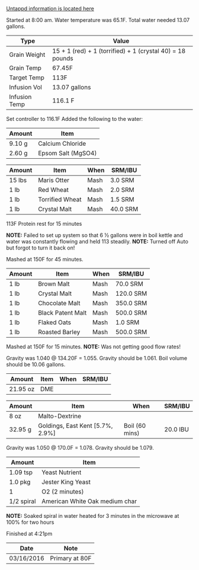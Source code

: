 [Untappd information is located here](https://untappd.com/b/hamzy-homebrew-funk-metal-clone-v3-fm3/1901436)

Started at 8:00 am. Water temperature was 65.1F. Total water needed 13.07 gallons.

Type | Value
--- | ---
Grain Weight | 15 + 1 (red) + 1 (torrified) + 1 (crystal 40) = 18 pounds
Grain Temp | 67.45F
Target Temp | 113F
Infusion Vol | 13.07 gallons
Infusion Temp | 116.1 F

Set controller to 116.1F
Added the following to the water:

Amount | Item
--- | ---
9.10 g | Calcium Chloride
2.60 g | Epsom Salt (MgSO4)

Amount | Item | When | SRM/IBU
--- | --- | --- | ---
15 lbs | Maris Otter | Mash | 3.0 SRM
1 lb | Red Wheat | Mash | 2.0 SRM
1 lb | Torrified Wheat | Mash | 1.5 SRM
1 lb | Crystal Malt | Mash | 40.0 SRM

113F Protein rest for 15 minutes

**NOTE:** Failed to set up system so that 6 ½ gallons were in boil kettle and water was constantly flowing and held 113 steadily.
**NOTE:** Turned off Auto but forgot to turn it back on!

Mashed at 150F for 45 minutes.

Amount | Item | When | SRM/IBU
--- | --- | --- | ---
1 lb | Brown Malt | Mash | 70.0 SRM
1 lb | Crystal Malt | Mash | 120.0 SRM
1 lb | Chocolate Malt | Mash | 350.0 SRM
1 lb | Black Patent Malt | Mash | 500.0 SRM
1 lb | Flaked Oats | Mash | 1.0 SRM
1 lb | Roasted Barley | Mash | 500.0 SRM

Mashed at 150F for 15 minutes.
**NOTE:** Was not getting good flow rates!

Gravity was 1.040 @ 134.20F = 1.055.  Gravity should be 1.061.
Boil volume should be 10.06 gallons.

Amount | Item | When | SRM/IBU
--- | --- | --- | ---
21.95 oz | DME

Amount | Item | When | SRM/IBU
--- | --- | --- | ---
8 oz | Malto-Dextrine
32.95 g | Goldings, East Kent [5.7%, 2.9%] | Boil (60 mins) | 20.0 IBU

Gravity was 1.050 @ 170.0F = 1.078. Gravity should be 1.079.

Amount | Item
--- | ---
1.09 tsp | Yeast Nutrient
1.0 pkg | Jester King Yeast
1 | O2 (2 minutes)
1/2 spiral | American White Oak medium char

**NOTE:** Soaked spiral in water heated for 3 minutes in the microwave at 100% for two hours

Finished at 4:21pm

Date | Note
--- | ---
03/16/2016 | Primary at 80F
